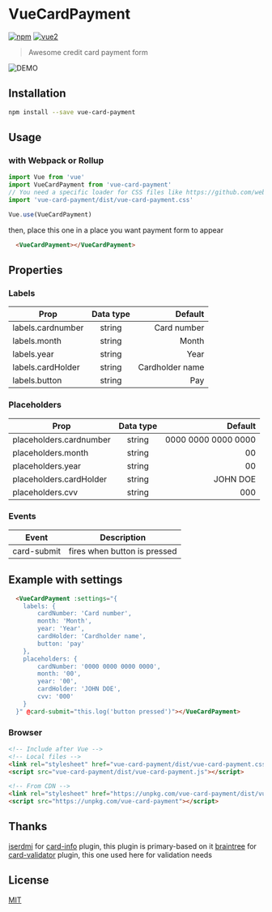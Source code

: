# VueCardPayment

[![npm](https://img.shields.io/npm/v/vue-card-payment.svg)](https://www.npmjs.com/package/vue-card-payment) [![vue2](https://img.shields.io/badge/vue-2.x-brightgreen.svg)](https://vuejs.org/)

> Awesome credit card payment form

![DEMO](https://media.giphy.com/media/46zASYmXsfOUprZXcr/giphy.gif)

## Installation

```bash
npm install --save vue-card-payment
```

## Usage

### with Webpack or Rollup

```js
import Vue from 'vue'
import VueCardPayment from 'vue-card-payment'
// You need a specific loader for CSS files like https://github.com/webpack/css-loader
import 'vue-card-payment/dist/vue-card-payment.css'

Vue.use(VueCardPayment)
```

then, place this one in a place you want payment form to appear
```html
  <VueCardPayment></VueCardPayment>
```

## Properties

### Labels
| Prop        | Data type           | Default  |
| ------------- |:-------------:| -----:|
| labels.cardnumber         | string | Card number |
| labels.month              | string | Month |
| labels.year               | string | Year |
| labels.cardHolder         | string | Cardholder name |
| labels.button              | string | Pay |

### Placeholders
| Prop        | Data type           | Default  |
| ------------- |:-------------:| -----:|
| placeholders.cardnumber         | string | 0000 0000 0000 0000 |
| placeholders.month              | string | 00 |
| placeholders.year               | string | 00 |
| placeholders.cardHolder         | string | JOHN DOE |
| placeholders.cvv              | string | 000 |

### Events
| Event        | Description          
| ------------- |:-------------:|
| card-submit         | fires when button is pressed |

## Example with settings
```html
  <VueCardPayment :settings="{
    labels: {
        cardNumber: 'Card number',
        month: 'Month',
        year: 'Year',
        cardHolder: 'Cardholder name',
        button: 'pay'
    },
    placeholders: {
        cardNumber: '0000 0000 0000 0000',
        month: '00',
        year: '00',
        cardHolder: 'JOHN DOE',
        cvv: '000'
    }
  }" @card-submit="this.log('button pressed')"></VueCardPayment>
```


### Browser

```html
<!-- Include after Vue -->
<!-- Local files -->
<link rel="stylesheet" href="vue-card-payment/dist/vue-card-payment.css"></link>
<script src="vue-card-payment/dist/vue-card-payment.js"></script>

<!-- From CDN -->
<link rel="stylesheet" href="https://unpkg.com/vue-card-payment/dist/vue-card-payment.css"></link>
<script src="https://unpkg.com/vue-card-payment"></script>
```

## Thanks
[iserdmi](https://www.npmjs.com/~iserdmi) for [card-info](https://www.npmjs.com/package/card-info) plugin, this plugin is primary-based on it
[braintree](https://www.npmjs.com/~braintree) for [card-validator](https://www.npmjs.com/package/card-validator) plugin, this one used here for validation needs

## License

[MIT](http://opensource.org/licenses/MIT)
